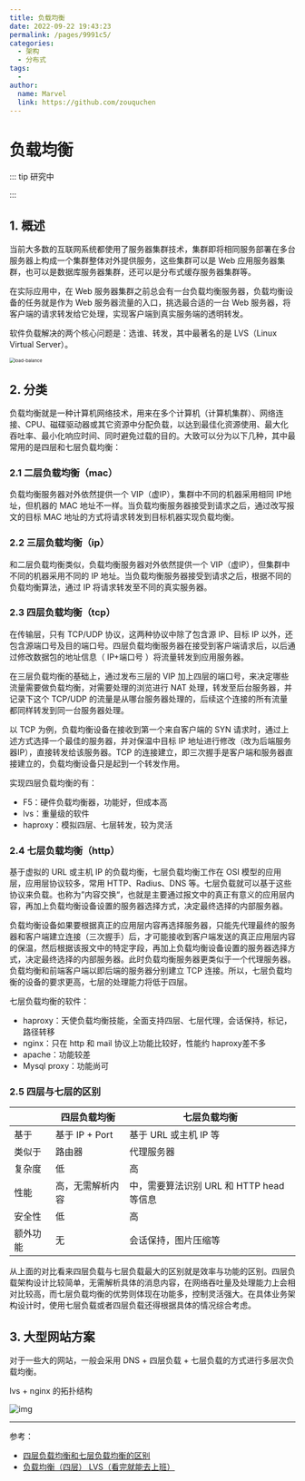 ```yaml
---
title: 负载均衡
date: 2022-09-22 19:43:23
permalink: /pages/9991c5/
categories:
  - 架构
  - 分布式
tags:
  - 
author: 
  name: Marvel
  link: https://github.com/zouquchen
---
```

# 负载均衡

::: tip 研究中

:::

## 1. 概述

当前大多数的互联网系统都使用了服务器集群技术，集群即将相同服务部署在多台服务器上构成一个集群整体对外提供服务，这些集群可以是 Web 应用服务器集群，也可以是数据库服务器集群，还可以是分布式缓存服务器集群等。

在实际应用中，在 Web 服务器集群之前总会有一台负载均衡服务器，负载均衡设备的任务就是作为 Web 服务器流量的入口，挑选最合适的一台 Web 服务器，将客户端的请求转发给它处理，实现客户端到真实服务端的透明转发。

软件负载解决的两个核心问题是：选谁、转发，其中最著名的是 LVS（Linux Virtual Server）。

<img src="https://studynote-images.oss-cn-hangzhou.aliyuncs.com/load-balance.png" alt="load-balance" style="zoom:56%;" />

## 2. 分类

负载均衡就是一种计算机网络技术，用来在多个计算机（计算机集群）、网络连接、CPU、磁碟驱动器或其它资源中分配负载，以达到最佳化资源使用、最大化吞吐率、最小化响应时间、同时避免过载的目的。大致可以分为以下几种，其中最常用的是四层和七层负载均衡：

### 2.1 二层负载均衡（mac）

负载均衡服务器对外依然提供一个 VIP（虚IP），集群中不同的机器采用相同 IP地址，但机器的 MAC 地址不一样。当负载均衡服务器接受到请求之后，通过改写报文的目标 MAC 地址的方式将请求转发到目标机器实现负载均衡。

### 2.2 三层负载均衡（ip）

和二层负载均衡类似，负载均衡服务器对外依然提供一个 VIP（虚IP），但集群中不同的机器采用不同的 IP 地址。当负载均衡服务器接受到请求之后，根据不同的负载均衡算法，通过 IP 将请求转发至不同的真实服务器。

### 2.3 四层负载均衡（tcp）

在传输层，只有 TCP/UDP 协议，这两种协议中除了包含源 IP、目标 IP 以外，还包含源端口号及目的端口号。四层负载均衡服务器在接受到客户端请求后，以后通过修改数据包的地址信息（ IP+端口号 ）将流量转发到应用服务器。

在三层负载均衡的基础上，通过发布三层的 VIP 加上四层的端口号，来决定哪些流量需要做负载均衡，对需要处理的浏览进行 NAT 处理，转发至后台服务器，并记录下这个 TCP/UDP 的流量是从哪台服务器处理的，后续这个连接的所有流量都同样转发到同一台服务器处理。

以 TCP 为例，负载均衡设备在接收到第一个来自客户端的 SYN 请求时，通过上述方式选择一个最佳的服务器，并对保温中目标 IP 地址进行修改（改为后端服务器IP），直接转发给该服务器。TCP 的连接建立，即三次握手是客户端和服务器直接建立的，负载均衡设备只是起到一个转发作用。

实现四层负载均衡的有：

- F5：硬件负载均衡器，功能好，但成本高
- lvs：重量级的软件
- haproxy：模拟四层、七层转发，较为灵活

### 2.4 七层负载均衡（http）

基于虚拟的 URL 或主机 IP 的负载均衡，七层负载均衡工作在 OSI 模型的应用层，应用层协议较多，常用 HTTP、Radius、DNS 等。七层负载就可以基于这些协议来负载。也称为”内容交换“，也就是主要通过报文中的真正有意义的应用层内容，再加上负载均衡设备设置的服务器选择方式，决定最终选择的内部服务器。

负载均衡设备如果要根据真正的应用层内容再选择服务器，只能先代理最终的服务器和客户端建立连接（三次握手）后，才可能接收到客户端发送的真正应用层内容的保温，然后根据该报文中的特定字段，再加上负载均衡设备设置的服务器选择方式，决定最终选择的内部服务器。此时负载均衡服务器更类似于一个代理服务器。负载均衡和前端客户端以即后端的服务器分别建立 TCP 连接。所以，七层负载均衡的设备的要求更高，七层的处理能力将低于四层。

七层负载均衡的软件：

- haproxy：天使负载均衡技能，全面支持四层、七层代理，会话保持，标记，路径转移
- nginx：只在 http 和 mail 协议上功能比较好，性能约 haproxy差不多
- apache：功能较差
- Mysql proxy：功能尚可

### 2.5 四层与七层的区别

|          | 四层负载均衡     | 七层负载均衡                             |
| -------- | ---------------- | ---------------------------------------- |
| 基于     | 基于 IP + Port   | 基于 URL 或主机 IP 等                    |
| 类似于   | 路由器           | 代理服务器                               |
| 复杂度   | 低               | 高                                       |
| 性能     | 高，无需解析内容 | 中，需要算法识别 URL 和 HTTP head 等信息 |
| 安全性   | 低               | 高                                       |
| 额外功能 | 无               | 会话保持，图片压缩等                     |

从上面的对比看来四层负载与七层负载最大的区别就是效率与功能的区别。四层负载架构设计比较简单，无需解析具体的消息内容，在网络吞吐量及处理能力上会相对比较高，而七层负载均衡的优势则体现在功能多，控制灵活强大。在具体业务架构设计时，使用七层负载或者四层负载还得根据具体的情况综合考虑。

## 3. 大型网站方案

对于一些大的网站，一般会采用 DNS + 四层负载 + 七层负载的方式进行多层次负载均衡。

lvs + nginx 的拓扑结构

![img](https://img-blog.csdnimg.cn/20190529162754114.jpg?x-oss-process=image/watermark,type_ZmFuZ3poZW5naGVpdGk,shadow_10,text_aHR0cHM6Ly9ibG9nLmNzZG4ubmV0L0thbmd5dWNoZW5n,size_16,color_FFFFFF,t_70)

***

参考：

- [四层负载均衡和七层负载均衡的区别](https://www.jianshu.com/p/04518b017c90)
- [负载均衡（四层） LVS（看完就能去上班）](https://blog.csdn.net/hanjinjuan/article/details/120274878)